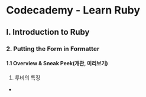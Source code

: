 # Codecademy - Learn Ruby

## Ⅰ. Introduction to Ruby

### 2. Putting the Form in Formatter

#### 1.1 Overview & Sneak Peek(개관, 미리보기)

1. 루비의 특징

- 
